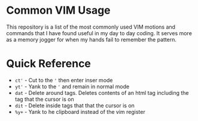 # Common VIM Usage
This repository is a list of the most commonly used VIM motions and commands that I have found useful in my day to day coding. It serves more as a memory jogger for when my hands fail to remember the pattern.

# Quick Reference
- `ct'` - Cut to the `'` then enter inser mode
- `yt'` - Yank to the `'` and remain in normal mode
- `dat` - Delete around tags. Deletes contents of an html tag including the tag that the cursor is on
- `dit` - Delete inside tags that that the cursor is on
- `%y+` - Yank to he clipboard instead of the vim register
